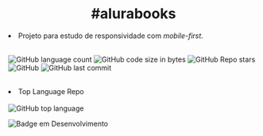 <h1 align="center"> #alurabooks </h1>

<li>Projeto para estudo de responsividade com <em>mobile-first</em>.</li> <br />

<img alt="GitHub language count" src="https://img.shields.io/github/languages/count/jonatanalbernaz/alurabooks?color=fff&style=social"> <img alt="GitHub code size in bytes" src="https://img.shields.io/github/languages/code-size/jonatanalbernaz/alurabooks?color=fff&style=social"> <img alt="GitHub Repo stars" src="https://img.shields.io/github/stars/jonatanalbernaz/alurabooks?style=social"> <img alt="GitHub" src="https://img.shields.io/github/license/jonatanalbernaz/alurabooks"> <img alt="GitHub last commit" src="https://img.shields.io/github/last-commit/jonatanalbernaz/alurabooks"><br /><br /> 
<li>Top Language Repo</li> <br />
<img alt="GitHub top language" src="https://img.shields.io/github/languages/top/jonatanalbernaz/alurabooks?color=ec6231&label=HTML&logo=html5&style=flat-square"> <br />


![Badge em Desenvolvimento](http://img.shields.io/static/v1?label=STATUS&message=%20CONCLUÍDO&color=GREEN&style=for-the-badge) <br />

